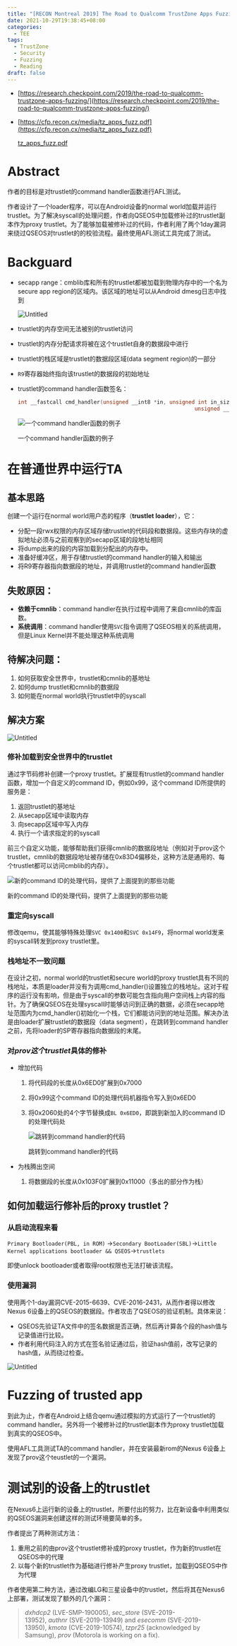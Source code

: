 ```yaml
---
title: "[RECON Montreal 2019] The Road to Qualcomm TrustZone Apps Fuzzing 文章阅读"
date: 2021-10-29T19:38:45+08:00
categories:
  - TEE
tags:
  - TrustZone
  - Security
  - Fuzzing
  - Reading
draft: false
---
```


- [https://research.checkpoint.com/2019/the-road-to-qualcomm-trustzone-apps-fuzzing/](https://research.checkpoint.com/2019/the-road-to-qualcomm-trustzone-apps-fuzzing/)
- [https://cfp.recon.cx/media/tz_apps_fuzz.pdf](https://cfp.recon.cx/media/tz_apps_fuzz.pdf)
    
    [tz_apps_fuzz.pdf](%5BRECON%20Montreal%202019%5D%20The%20Road%20to%20Qualcomm%20TrustZo%20ace3d28bcbd94d658c3afa71e63193f5/tz_apps_fuzz.pdf)
    

# Abstract

作者的目标是对trustlet的command handler函数进行AFL测试。

作者设计了一个loader程序，可以在Android设备的normal world加载并运行trustlet。为了解决syscall的处理问题，作者向QSEOS中加载修补过的trustlet副本作为proxy trustlet。为了能够加载被修补过的代码，作者利用了两个1day漏洞来绕过QSEOS对trustlet的的校验流程。最终使用AFL测试工具完成了测试。

# Backguard

- secapp range：cmblib库和所有的trustlet都被加载到物理内存中的一个名为secure app region的区域内。该区域的地址可以从Android dmesg日志中找到
    
    ![Untitled](/images/%5BRECON%20Montreal%202019%5D%20The%20Road%20to%20Qualcomm%20TrustZo%20ace3d28bcbd94d658c3afa71e63193f5/Untitled.png)
    
- trustlet的内存空间无法被别的trustlet访问
- trustlet的内存分配请求将被在这个trustlet自身的数据段中进行
- trustlet的栈区域是trustlet的数据段区域(data segment region)的一部分
- `R9`寄存器始终指向该trustlet的数据段的初始地址
- trustlet的command handler函数签名：
    
    ```c
    int __fastcall cmd_handler(unsigned __int8 *in, unsigned int in_size, 
    														unsigned __int8 *out, unsigned int out_size)
    ```
    
    ![一个command handler函数的例子](/images/%5BRECON%20Montreal%202019%5D%20The%20Road%20to%20Qualcomm%20TrustZo%20ace3d28bcbd94d658c3afa71e63193f5/Untitled%201.png)
    
    一个command handler函数的例子
    

# 在普通世界中运行TA

## 基本思路

创建一个运行在normal world用户态的程序（**trustlet loader**），它：

- 分配一段rwx权限的内存区域存储trustlet的代码段和数据段。这些内存块的虚拟地址必须与之前观察到的secapp区域的段地址相同
- 将dump出来的段的内容加载到分配出的内存中。
- 准备好缓冲区，用于存储trustlet的command handler的输入和输出
- 将R9寄存器指向数据段的地址，并调用trustlet的command handler函数

## 失败原因：

- **依赖于cmnlib**：command handler在执行过程中调用了来自cmnlib的库函数。
- **系统调用**：command handler使用`SVC`指令调用了QSEOS相关的系统调用，但是Linux Kernel并不能处理这种系统调用

## 待解决问题：

1. 如何获取安全世界中，trustlet和cmnlib的基地址
2. 如何dump trustlet和cmnlib的数据段
3. 如何能在normal world执行trustlet中的syscall

## 解决方案

![Untitled](/images/%5BRECON%20Montreal%202019%5D%20The%20Road%20to%20Qualcomm%20TrustZo%20ace3d28bcbd94d658c3afa71e63193f5/Untitled%202.png)

### 修补加载到安全世界中的trustlet

通过字节码修补创建一个proxy trustlet。扩展现有trustlet的command handler函数，增加一个自定义的command ID，例如0x99，这个command ID所提供的服务是：

1. 返回trustlet的基地址
2. 从secapp区域中读取内存
3. 向secapp区域中写入内存
4. 执行一个请求指定的的syscall

前三个自定义功能，能够帮助我们获得cmnlib的数据段地址（例如对于prov这个trustlet，cmnlib的数据段地址被存储在0x83D4偏移处，这种方法是通用的、每个trustlet都可以访问cmblib的内存）。

![新的command ID的处理代码，提供了上面提到的那些功能](/images/%5BRECON%20Montreal%202019%5D%20The%20Road%20to%20Qualcomm%20TrustZo%20ace3d28bcbd94d658c3afa71e63193f5/Untitled%203.png)

新的command ID的处理代码，提供了上面提到的那些功能

### 重定向syscall

修改qemu，使其能够特殊处理`SVC 0x1400`和`SVC 0x14F9`，将normal world发来的syscall转发到proxy trustlet里。

### 栈地址不一致问题

在设计之初，normal world的trustlet和secure world的proxy trustlet具有不同的栈地址，本质是loader并没有为调用cmd_handler()设置独立的栈地址。这对于程序的运行没有影响，但是由于syscall的参数可能包含指向用户空间栈上内容的指针。为了确保QSEOS在处理syscall时能够访问到正确的数据，必须在secapp地址范围内为cmd_handler()初始化一个栈，它们都能访问到的地址范围。解决办法是由loader扩展trustlet的数据段（data segment），在跳转到command handler之前，先将loader的SP寄存器指向数据段的末尾。

### 对*prov这个trustlet*具体的修补

- 增加代码
    1. 将代码段的长度从0x6ED0扩展到0x7000
    2. 将0x99这个command ID的处理代码机器指令写入到0x6ED0
    3. 将0x2060处的4个字节替换成`BL 0x6ED0`，即跳到新加入的command ID的处理代码处
        
        ![跳转到command handler的代码](/images/%5BRECON%20Montreal%202019%5D%20The%20Road%20to%20Qualcomm%20TrustZo%20ace3d28bcbd94d658c3afa71e63193f5/Untitled%204.png)
        
        跳转到command handler的代码
        
- 为栈腾出空间
    1. 将数据段的长度从0x103F0扩展到0x11000（多出的部分作为栈）

## 如何加载运行修补后的proxy trustlet？

### 从启动流程来看

`Primary Bootloader(PBL, in ROM)` →`Secondary BootLoader(SBL)`→`Little Kernel applications bootloader && QSEOS`->`trustlets`

即使unlock bootloader或者取得root权限也无法打破该流程。

### 使用漏洞

使用两个1-day漏洞CVE-2015-6639、CVE-2016-2431，从而作者得以修改Nexus 6设备上的QSEOS的数据段。作者攻击了QSEOS的验证机制。具体来说：

- QSEOS先验证TA文件中的签名数据是否正确，然后再计算各个段的hash值与记录值进行比较。
- 作者利用代码注入的方式在签名验证通过后，验证hash值前，改写记录的hash值，从而绕过检查。

![Untitled](/images/%5BRECON%20Montreal%202019%5D%20The%20Road%20to%20Qualcomm%20TrustZo%20ace3d28bcbd94d658c3afa71e63193f5/Untitled%205.png)

# Fuzzing of trusted app

到此为止，作者在Android上结合qemu通过模拟的方式运行了一个trustlet的command handler。另外将一个被修补过的trustlet副本作为proxy trustlet加载到真实的QSEOS中。

使用AFL工具测试TA的command handler，并在安装最新rom的Nexus 6设备上发现了prov这个teustlet的一个漏洞。

# 测试别的设备上的trustlet

在Nexus6上运行新的设备上的trustlet，所要付出的努力，比在新设备中利用类似的QSEOS漏洞来创建这样的测试环境要简单的多。

作者提出了两种测试方法：

1. 重用之前的由prov这个trustlet修补成的proxy trustlet，作为新的trustlet在QSEOS中的代理
2. 以每个新的trustlet作为基础进行修补产生proxy trustlet，加载到QSEOS中作为代理

作者使用第二种方法，通过改编LG和三星设备中的trustlet，然后将其在Nexus6上部署，测试发现了额外的几个漏洞：

> *dxhdcp2* (LVE-SMP-190005), *sec_store* (SVE-2019-13952), *authnr* (SVE-2019-13949) and *esecomm* (SVE-2019-13950), *kmota* (CVE-2019-10574), *tzpr25* (acknowledged by Samsung), *prov* (Motorola is working on a fix).
>